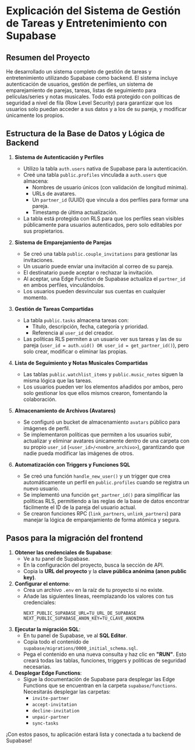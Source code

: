 # Explicación del Sistema de Gestión de Tareas y Entretenimiento con Supabase

## Resumen del Proyecto
He desarrollado un sistema completo de gestión de tareas y entretenimiento utilizando Supabase como backend. El sistema incluye autenticación de usuarios, gestión de perfiles, un sistema de emparejamiento de parejas, tareas, listas de seguimiento para películas/series y notas musicales. Todo está protegido con políticas de seguridad a nivel de fila (Row Level Security) para garantizar que los usuarios solo puedan acceder a sus datos y a los de su pareja, y modificar únicamente los propios.

## Estructura de la Base de Datos y Lógica de Backend
1.  **Sistema de Autenticación y Perfiles**
    *   Utilizo la tabla `auth.users` nativa de Supabase para la autenticación.
    *   Creé una tabla `public.profiles` vinculada a `auth.users` que almacena:
        *   Nombres de usuario únicos (con validación de longitud mínima).
        *   URLs de avatares.
        *   Un `partner_id` (UUID) que vincula a dos perfiles para formar una pareja.
        *   Timestamp de última actualización.
    *   La tabla está protegida con RLS para que los perfiles sean visibles públicamente para usuarios autenticados, pero solo editables por sus propietarios.

2.  **Sistema de Emparejamiento de Parejas**
    *   Se creó una tabla `public.couple_invitations` para gestionar las invitaciones.
    *   Un usuario puede enviar una invitación al correo de su pareja.
    *   El destinatario puede aceptar o rechazar la invitación.
    *   Al aceptar, una Edge Function de Supabase actualiza el `partner_id` en ambos perfiles, vinculándolos.
    *   Los usuarios pueden desvincular sus cuentas en cualquier momento.

3.  **Gestión de Tareas Compartidas**
    *   La tabla `public.tasks` almacena tareas con:
        *   Título, descripción, fecha, categoría y prioridad.
        *   Referencia al `user_id` del creador.
    *   Las políticas RLS permiten a un usuario ver sus tareas y las de su pareja (`user_id = auth.uid() OR user_id = get_partner_id()`), pero solo crear, modificar o eliminar las propias.

4.  **Lista de Seguimiento y Notas Musicales Compartidas**
    *   Las tablas `public.watchlist_items` y `public.music_notes` siguen la misma lógica que las tareas.
    *   Los usuarios pueden ver los elementos añadidos por ambos, pero solo gestionar los que ellos mismos crearon, fomentando la colaboración.

5.  **Almacenamiento de Archivos (Avatares)**
    *   Se configuró un bucket de almacenamiento `avatars` público para imágenes de perfil.
    *   Se implementaron políticas que permiten a los usuarios subir, actualizar y eliminar avatares únicamente dentro de una carpeta con su propio `user_id` (`<user_id>/<nombre_archivo>`), garantizando que nadie pueda modificar las imágenes de otros.

6.  **Automatización con Triggers y Funciones SQL**
    *   Se creó una función `handle_new_user()` y un trigger que crea automáticamente un perfil en `public.profiles` cuando se registra un nuevo usuario.
    *   Se implementó una función `get_partner_id()` para simplificar las políticas RLS, permitiendo a las reglas de la base de datos encontrar fácilmente el ID de la pareja del usuario actual.
    *   Se crearon funciones RPC (`link_partners`, `unlink_partners`) para manejar la lógica de emparejamiento de forma atómica y segura.

## Pasos para la migración del frontend

1.  **Obtener las credenciales de Supabase**:
    *   Ve a tu panel de Supabase.
    *   En la configuración del proyecto, busca la sección de API.
    *   Copia la **URL del proyecto** y la **clave pública anónima (anon public key)**.
2.  **Configurar el entorno**:
    *   Crea un archivo `.env` en la raíz de tu proyecto si no existe.
    *   Añade las siguientes líneas, reemplazando los valores con tus credenciales:
        ```
        NEXT_PUBLIC_SUPABASE_URL=TU_URL_DE_SUPABASE
        NEXT_PUBLIC_SUPABASE_ANON_KEY=TU_CLAVE_ANONIMA
        ```
3.  **Ejecutar la migración SQL**:
    *   En tu panel de Supabase, ve al **SQL Editor**.
    *   Copia todo el contenido de `supabase/migrations/0000_initial_schema.sql`.
    *   Pega el contenido en una nueva consulta y haz clic en **"RUN"**. Esto creará todas las tablas, funciones, triggers y políticas de seguridad necesarias.
4. **Desplegar Edge Functions**:
   * Sigue la documentación de Supabase para desplegar las Edge Functions que se encuentran en la carpeta `supabase/functions`. Necesitarás desplegar las carpetas:
     * `invite-partner`
     * `accept-invitation`
     * `decline-invitation`
     * `unpair-partner`
     * `sync-tasks`

¡Con estos pasos, tu aplicación estará lista y conectada a tu backend de Supabase!
